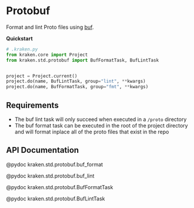 # Protobuf

  [Buf]: https://buf.build/docs/

Format and lint Proto files using [buf][].

__Quickstart__

```py
# .kraken.py
from kraken.core import Project
from kraken.std.protobuf import BufFormatTask, BufLintTask


project = Project.current()
project.do(name, BufLintTask, group="lint", **kwargs)
project.do(name, BufFormatTask, group="fmt", **kwargs)
```

## Requirements

- The buf lint task will only succeed when executed in a `/proto` directory
- The buf format task can be executed in the root of the project directory and will format inplace all of the proto files that exist in the repo 

## API Documentation

@pydoc kraken.std.protobuf.buf_format

@pydoc kraken.std.protobuf.buf_lint

@pydoc kraken.std.protobuf.BufFormatTask

@pydoc kraken.std.protobuf.BufLintTask


